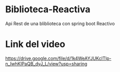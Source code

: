 # Biblioteca-Reactiva
Api Rest de una bliblioteca con spring boot Reactivo

# Link del video
https://drive.google.com/file/d/1k4WeAYJUKcITlp-n_IwhKlPaQB_dyJ_L/view?usp=sharing
